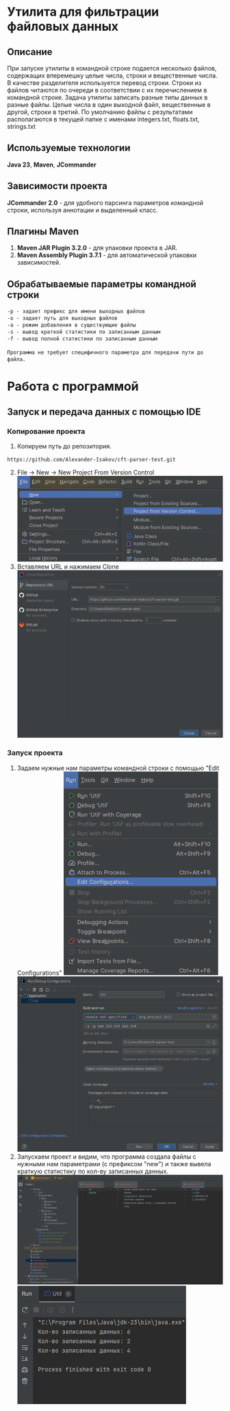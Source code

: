 # Утилита для фильтрации файловых данных

## Описание
При запуске утилиты в командной строке подается несколько файлов, содержащих вперемешку целые числа, строки и вещественные числа. В качестве разделителя используется перевод строки. Строки из файлов читаются по очереди в соответствии с их перечислением в командной строке.
Задача утилиты записать разные типы данных в разные файлы. Целые числа в один выходной файл, вещественные в другой, строки в третий. По умолчанию файлы с результатами располагаются в текущей папке с именами integers.txt, floats.txt, strings.txt

## Используемые технологии
**Java 23**, **Maven**, **JCommander**

## Зависимости проекта
**JCommander 2.0** - для удобного парсинга параметров командной строки, используя аннотации и выделенный класс.

## Плагины Maven
1. **Maven JAR Plugin 3.2.0** - для упаковки проекта в JAR.
2. **Maven Assembly Plugin 3.7.1** - для автоматической упаковки зависимостей.

## Обрабатываемые параметры командной строки
    -p - задает префикс для имени выходных файлов
    -o - задает путь для выходных файлов
    -a - режим добавления в существующие файлы
    -s - вывод краткой статистики по записанным данным
    -f - вывод полной статистики по записанным данным

    Программа не требует специфичного параметра для передачи пути до файла.

# Работа с программой
## Запуск и передача данных с помощью IDE
### Копирование проекта
1. Копируем путь до репозитория.
```
https://github.com/Alexander-Isakov/cft-parser-test.git
```
2. File -> New -> New Project From Version Control
   ![](src/main/resources/ide-new-clone.png)
3. Вставляем URL и нажимаем Clone
![](src/main/resources/ide-github-clone.png)

### Запуск проекта
1. Задаем нужные нам параметры командной строки с помощью "Edit Configurations"
 ![](src/main/resources/edit-configuration.png)
![](src/main/resources/edit-conf-parameters.png)
2. Запускаем проект и видим, что программа создала файлы с нужными нам параметрами (с префиксом "new") и также вывела краткую статистику по кол-ву записанных данных.
![](src/main/resources/result.png)
![](src/main/resources/console-output.png)
